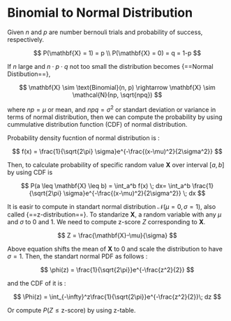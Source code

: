 # **Binomial to Normal Distribution**

Given $n$ and $p$ are number bernouli trials and probability of success, respectively.

$$
P(\mathbf{X} = 1) = p \\
P(\mathbf{X} = 0) = q = 1-p 
$$

If $n$ large and $n\cdot p \cdot q$ not too small the distribution becomes {==Normal Distibution==},

$$
\mathbf{X} \sim \text{Binomial}(n, p) \rightarrow \mathbf{X} \sim \mathcal{N}(np, \sqrt{npq})
$$

where $np = \mu$ or mean, and $npq = \sigma^2$ or standart deviation or variance in terms of normal distribution, then we can compute the probability by using cummulative distribution function (CDF) of normal distribution.

Probability density fucntion of normal distribution is :

$$
f(x) = \frac{1}{\sqrt{2\pi} \sigma}e^{-\frac{(x-\mu)^2}{2\sigma^2}}
$$

Then, to calculate probability of specific random value $\mathbf{X}$ over interval $[a, b]$ by using CDF is

$$
P(a \leq \mathbf{X} \leq b) = \int_a^b f(x) \; dx= \int_a^b \frac{1}{\sqrt{2\pi} \sigma}e^{-\frac{(x-\mu)^2}{2\sigma^2}} \; dx
$$

It is easir to compute in standart normal distribution $\mathcal{N}(\mu=0, \sigma=1)$, also called {==z-distribution==}. To standarize $\mathbf{X}$, a random variable with any $\mu$ and $\sigma$ to 0 and 1. We need to compute z-score $Z$ corresponding to $\mathbf{X}$.

$$
Z = \frac{\mathbf{X}-\mu}{\sigma}
$$

Above equation shifts the mean of $\mathbf{X}$ to 0 and scale the distribution to have $\sigma=1$. Then, the standart normal PDF as follows :

$$
\phi(z) = \frac{1}{\sqrt{2\pi}}e^{-\frac{z^2}{2}}
$$

and the CDF of it is :

$$
\Phi(z) = \int_{-\infty}^z\frac{1}{\sqrt{2\pi}}e^{-\frac{z^2}{2}}\; dz
$$

Or compute $P(Z \leq \text{z-score})$ by using z-table.
